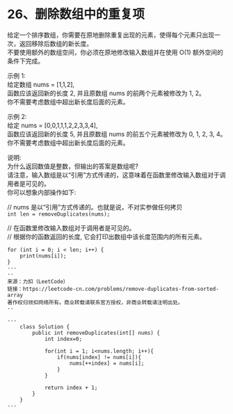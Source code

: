 26、删除数组中的重复项
===
给定一个排序数组，你需要在原地删除重复出现的元素，使得每个元素只出现一次，返回移除后数组的新长度。<br>
不要使用额外的数组空间，你必须在原地修改输入数组并在使用 O(1) 额外空间的条件下完成。<br>

示例 1:<br>
给定数组 nums = [1,1,2], <br>
函数应该返回新的长度 2, 并且原数组 nums 的前两个元素被修改为 1, 2。 <br>
你不需要考虑数组中超出新长度后面的元素。<br>

示例 2:<br>
给定 nums = [0,0,1,1,1,2,2,3,3,4],<br>
函数应该返回新的长度 5, 并且原数组 nums 的前五个元素被修改为 0, 1, 2, 3, 4。<br>
你不需要考虑数组中超出新长度后面的元素。<br>

说明:<br>
为什么返回数值是整数，但输出的答案是数组呢?<br>
请注意，输入数组是以“引用”方式传递的，这意味着在函数里修改输入数组对于调用者是可见的。<br>
你可以想象内部操作如下:<br>

// nums 是以“引用”方式传递的。也就是说，不对实参做任何拷贝<br>
```int len = removeDuplicates(nums);```

// 在函数里修改输入数组对于调用者是可见的。<br>
// 根据你的函数返回的长度, 它会打印出数组中该长度范围内的所有元素。<br>
```
for (int i = 0; i < len; i++) {
    print(nums[i]);
}
···
··
来源：力扣（LeetCode）
链接：https://leetcode-cn.com/problems/remove-duplicates-from-sorted-array
著作权归领扣网络所有。商业转载请联系官方授权，非商业转载请注明出处。
··

···
	class Solution {
		public int removeDuplicates(int[] nums) {
			int index=0;

			for(int i = 1; i<nums.length; i++){
				if(nums[index] != nums[i]){
					nums[++index] = nums[i];
				}
			}

			return index + 1;
		}
	}
···
